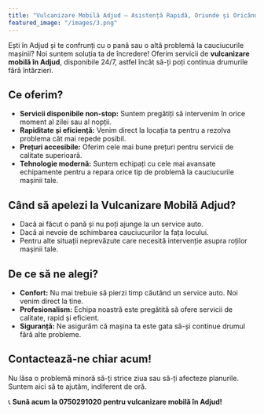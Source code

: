 ```yaml
---
title: "Vulcanizare Mobilă Adjud – Asistență Rapidă, Oriunde și Oricând"
featured_image: "/images/3.png"
---
```


Ești în Adjud și te confrunți cu o pană sau o altă problemă la cauciucurile mașinii? Noi suntem soluția ta de încredere! Oferim servicii de **vulcanizare mobilă în Adjud**, disponibile 24/7, astfel încât să-ți poți continua drumurile fără întârzieri. <!--more-->

## Ce oferim?
- **Servicii disponibile non-stop:** Suntem pregătiți să intervenim în orice moment al zilei sau al nopții.  
- **Rapiditate și eficiență:** Venim direct la locația ta pentru a rezolva problema cât mai repede posibil.  
- **Prețuri accesibile:** Oferim cele mai bune prețuri pentru servicii de calitate superioară.  
- **Tehnologie modernă:** Suntem echipați cu cele mai avansate echipamente pentru a repara orice tip de problemă la cauciucurile mașinii tale.  

## Când să apelezi la Vulcanizare Mobilă Adjud?
- Dacă ai făcut o pană și nu poți ajunge la un service auto.  
- Dacă ai nevoie de schimbarea cauciucurilor la fața locului.  
- Pentru alte situații neprevăzute care necesită intervenție asupra roților mașinii tale.  

## De ce să ne alegi?
- **Confort:** Nu mai trebuie să pierzi timp căutând un service auto. Noi venim direct la tine.  
- **Profesionalism:** Echipa noastră este pregătită să ofere servicii de calitate, rapid și eficient.  
- **Siguranță:** Ne asigurăm că mașina ta este gata să-și continue drumul fără alte probleme.  

## Contactează-ne chiar acum!
Nu lăsa o problemă minoră să-ți strice ziua sau să-ți afecteze planurile. Suntem aici să te ajutăm, indiferent de oră.  

📞 **Sună acum la 0750291020 pentru vulcanizare mobilă în Adjud!**

